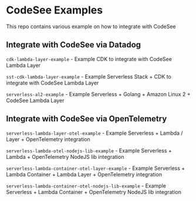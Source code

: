 # CodeSee Examples

This repo contains various example on how to integrate with CodeSee


## Integrate with CodeSee via Datadog
`cdk-lambda-layer-example` - Example CDK to integrate with CodeSee Lambda Layer

`sst-cdk-lambda-layer-example` - Example Serverless Stack + CDK to integrate with CodeSee Lambda Layer

`serverless-al2-example` - Example Serverless + Golang + Amazon Linux 2 + CodeSee Lambda Layer

## Integrate with CodeSee via OpenTelemetry
`serverless-lambda-layer-otel-example` - Example Serverless + Lambda / Layer + OpenTelemetry integration

`serverless-lambda-otel-nodejs-lib-example` - Example Serverless + Lambda + OpenTelemetry NodeJS lib integration

`serverless-lambda-container-otel-layer-example` - Example Serverless + Lambda Container + Lambda Layer + OpenTelemetry integration

`serverless-lambda-container-otel-nodejs-lib-example` - Example Serverless + Lambda Container + OpenTelemetry NodeJS lib integration
